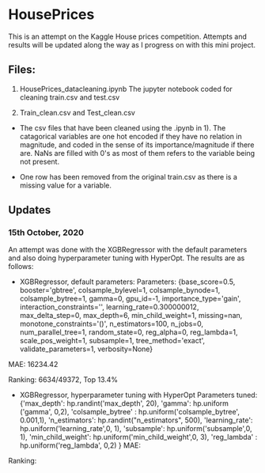 # HousePrices

This is an attempt on the Kaggle House prices competition. Attempts and results will be updated along the way as I progress on with this mini project.

## Files:
1) HousePrices_datacleaning.ipynb
  The jupyter notebook coded for cleaning train.csv and test.csv
  
2) Train_clean.csv and Test_clean.csv
  
- The csv files that have been cleaned using the .ipynb in 1). The catagorical variables are one hot encoded if they have no relation in magnitude, and coded in the sense of its importance/magnitude if there are. NaNs are filled with 0's as most of them refers to the variable being not present.

- One row has been removed from the original train.csv as there is a missing value for a variable.

## Updates

### 15th October, 2020

An attempt was done with the XGBRegressor with the default parameters and also doing hyperparameter tuning with HyperOpt. The results are as follows:

- XGBRegressor, default parameters:
Parameters: {base_score=0.5, booster='gbtree', colsample_bylevel=1,
             colsample_bynode=1, colsample_bytree=1, gamma=0, gpu_id=-1,
             importance_type='gain', interaction_constraints='',
             learning_rate=0.300000012, max_delta_step=0, max_depth=6,
             min_child_weight=1, missing=nan, monotone_constraints='()',
             n_estimators=100, n_jobs=0, num_parallel_tree=1, random_state=0,
             reg_alpha=0, reg_lambda=1, scale_pos_weight=1, subsample=1,
             tree_method='exact', validate_parameters=1, verbosity=None}
             
MAE: 16234.42

Ranking: 6634/49372, Top 13.4%

- XGBRegressor, hyperparameter tuning with HyperOpt
Parameters tuned: {'max_depth': hp.randint('max_depth', 20),
                  'gamma': hp.uniform ('gamma', 0,2),
                   'colsample_bytree' : hp.uniform('colsample_bytree', 0.001,1),
                  'n_estimators': hp.randint("n_estimators", 500),
                   'learning_rate': hp.uniform('learning_rate',0, 1),
                   'subsample': hp.uniform('subsample',0, 1),
                   'min_child_weight': hp.uniform('min_child_weight',0, 3),
                   'reg_lambda' : hp.uniform('reg_lambda', 0,2)
                   }
MAE:

Ranking: 
